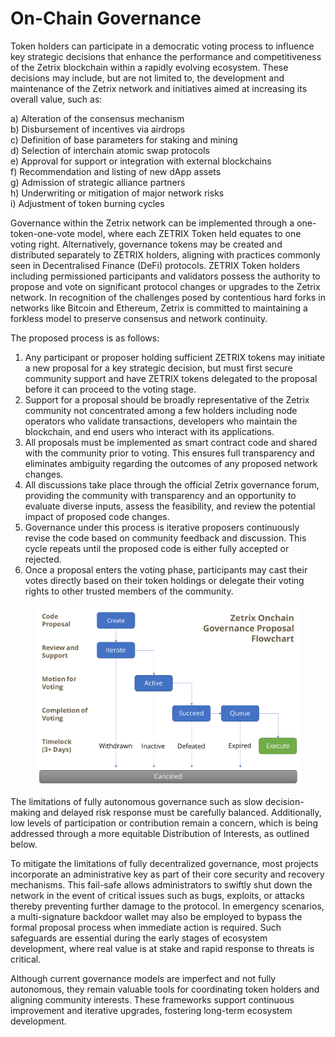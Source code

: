 # On-Chain Governance

Token holders can participate in a democratic voting process to influence key strategic decisions that enhance the performance and competitiveness of the Zetrix blockchain within a rapidly evolving ecosystem. These decisions may include, but are not limited to, the development and maintenance of the Zetrix network and initiatives aimed at increasing its overall value, such as:

a) Alteration of the consensus mechanism\
b) Disbursement of incentives via airdrops\
c) Definition of base parameters for staking and mining\
d) Selection of interchain atomic swap protocols\
e) Approval for support or integration with external blockchains\
f) Recommendation and listing of new dApp assets\
g) Admission of strategic alliance partners\
h) Underwriting or mitigation of major network risks\
i) Adjustment of token burning cycles

Governance within the Zetrix network can be implemented through a one-token-one-vote model, where each ZETRIX Token held equates to one voting right. Alternatively, governance tokens may be created and distributed separately to ZETRIX holders, aligning with practices commonly seen in Decentralised Finance (DeFi) protocols. ZETRIX Token holders including permissioned participants and validators possess the authority to propose and vote on significant protocol changes or upgrades to the Zetrix network. In recognition of the challenges posed by contentious hard forks in networks like Bitcoin and Ethereum, Zetrix is committed to maintaining a forkless model to preserve consensus and network continuity.

The proposed process is as follows:

1. Any participant or proposer holding sufficient ZETRIX tokens may initiate a new proposal for a key strategic decision, but must first secure community support and have ZETRIX tokens delegated to the proposal before it can proceed to the voting stage.
2. Support for a proposal should be broadly representative of the Zetrix community not concentrated among a few holders including node operators who validate transactions, developers who maintain the blockchain, and end users who interact with its applications.
3. All proposals must be implemented as smart contract code and shared with the community prior to voting. This ensures full transparency and eliminates ambiguity regarding the outcomes of any proposed network changes.
4. All discussions take place through the official Zetrix governance forum, providing the community with transparency and an opportunity to evaluate diverse inputs, assess the feasibility, and review the potential impact of proposed code changes.
5. Governance under this process is iterative proposers continuously revise the code based on community feedback and discussion. This cycle repeats until the proposed code is either fully accepted or rejected.
6. Once a proposal enters the voting phase, participants may cast their votes directly based on their token holdings or delegate their voting rights to other trusted members of the community.

<figure><img src="../.gitbook/assets/image.png" alt=""><figcaption></figcaption></figure>

The limitations of fully autonomous governance such as slow decision-making and delayed risk response must be carefully balanced. Additionally, low levels of participation or contribution remain a concern, which is being addressed through a more equitable Distribution of Interests, as outlined below.

To mitigate the limitations of fully decentralized governance, most projects incorporate an administrative key as part of their core security and recovery mechanisms. This fail-safe allows administrators to swiftly shut down the network in the event of critical issues such as bugs, exploits, or attacks thereby preventing further damage to the protocol. In emergency scenarios, a multi-signature backdoor wallet may also be employed to bypass the formal proposal process when immediate action is required. Such safeguards are essential during the early stages of ecosystem development, where real value is at stake and rapid response to threats is critical.

Although current governance models are imperfect and not fully autonomous, they remain valuable tools for coordinating token holders and aligning community interests. These frameworks support continuous improvement and iterative upgrades, fostering long-term ecosystem development.
